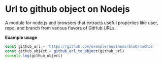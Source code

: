 # Url to github object on Nodejs
A module for node.js and browsers that extracts useful properties like user, repo, and branch from various flavors of GitHub URLs.

**Example usage**

```js
const github_url = 'https://github.com/example/business/blob/nachos'
const github_object = github_url_to_object(github_url)
console.log(github_object)
```

